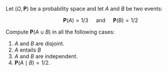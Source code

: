 Let $(\Omega, \mathbf{P})$ be a probability space and let $A$ and $B$ be two events:

$$
\mathbf{P}(A)=1 / 3 \quad \text { and } \quad \mathbf{P}(B)=1 / 2
$$

Compute $\mathbf{P}(A \cup B)$ in all the following cases:

1. $A$ and $B$ are disjoint.
2. $A$ entails $B$
3. $A$ and $B$ are independent.
4. $\mathbf{P}(A \mid B)=1 / 2$.